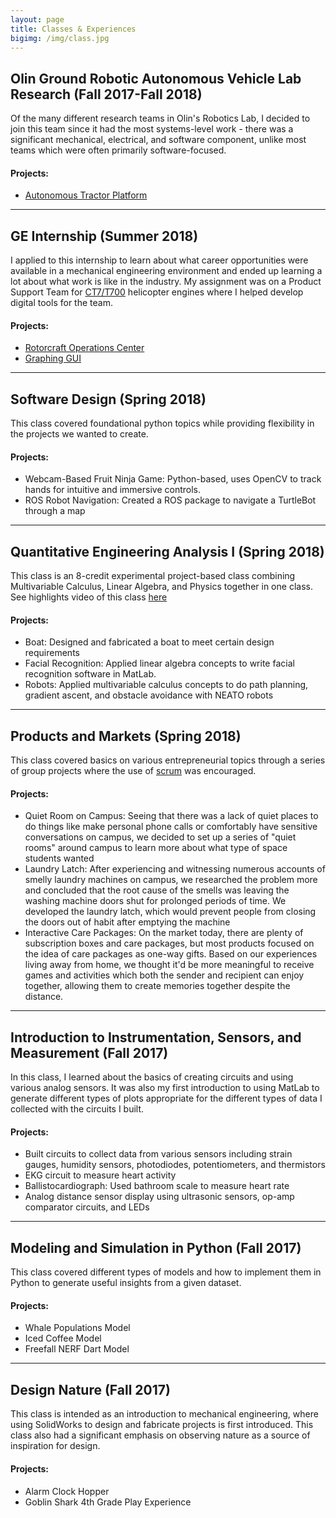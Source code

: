 ```yaml
---
layout: page
title: Classes & Experiences
bigimg: /img/class.jpg
---
```



## Olin Ground Robotic Autonomous Vehicle Lab Research (Fall 2017-Fall 2018)
Of the many different research teams in Olin's Robotics Lab, I decided to join this team since it had the most systems-level work - there was a significant mechanical, electrical, and software component, unlike most teams which were often primarily software-focused.
#### Projects:
- [Autonomous Tractor Platform](https://amyphung.github.io/gravl/)

---

## GE Internship (Summer 2018)
I applied to this internship to learn about what career opportunities were available in a mechanical engineering environment and ended up learning a lot about what work is like in the industry. My assignment was on a Product Support Team for <a href="https://en.wikipedia.org/wiki/General_Electric_T700" target="blank">CT7/T700</a>  helicopter engines where I helped develop digital tools for the team.
#### Projects:
- [Rotorcraft Operations Center](https://amyphung.github.io/roc/ "Rotorcraft Operations Center")
- [Graphing GUI](https://amyphung.github.io/graphing-gui/ "Graphing GUI")

---

## Software Design (Spring 2018)
This class covered foundational python topics while providing flexibility in the projects we wanted to create.
#### Projects:
- Webcam-Based Fruit Ninja Game: Python-based, uses OpenCV to track hands for intuitive and immersive controls.
- ROS Robot Navigation: Created a ROS package to navigate a TurtleBot through a map

---

## Quantitative Engineering Analysis I (Spring 2018)
This class is an 8-credit experimental project-based class combining Multivariable Calculus, Linear Algebra, and Physics together in one class.
See highlights video of this class <a href="https://www.youtube.com/watch?v=MFL4gd2IMm8" target="blank">here</a>
#### Projects:
- Boat: Designed and fabricated a boat to meet certain design requirements
- Facial Recognition: Applied linear algebra concepts to write facial recognition software in MatLab.
- Robots: Applied multivariable calculus concepts to do path planning, gradient ascent, and obstacle avoidance with NEATO robots

---

## Products and Markets (Spring 2018)
This class covered basics on various entrepreneurial topics through a series of group projects where the use of <a href="https://en.wikipedia.org/wiki/Scrum_(software_development)" target="blank">scrum</a> was encouraged.
#### Projects:
- Quiet Room on Campus: Seeing that there was a lack of quiet places to do things like make personal phone calls or comfortably have sensitive conversations on campus, we decided to set up a series of "quiet rooms" around campus to learn more about what type of space students wanted
- Laundry Latch: After experiencing and witnessing numerous accounts of smelly laundry machines on campus, we researched the problem more and concluded that the root cause of the smells was leaving the washing machine doors shut for prolonged periods of time. We developed the laundry latch, which would prevent people from closing the doors out of habit after emptying the machine  
- Interactive Care Packages: On the market today, there are plenty of subscription boxes and care packages, but most products focused on the idea of care packages as one-way gifts. Based on our experiences living away from home, we thought it'd be more meaningful to receive games and activities which both the sender and recipient can enjoy together, allowing them to create memories together despite the distance.

---

## Introduction to Instrumentation, Sensors, and Measurement (Fall 2017)
In this class, I learned about the basics of creating circuits and using various analog sensors. It was also my first introduction to using MatLab to generate different types of plots appropriate for the different types of data I collected with the circuits I built.
#### Projects:
- Built circuits to collect data from various sensors including strain gauges, humidity sensors, photodiodes, potentiometers, and thermistors
- EKG circuit to measure heart activity
-	Ballistocardiograph: Used bathroom scale to measure heart rate
-	Analog distance sensor display using ultrasonic sensors, op-amp comparator circuits, and LEDs

---

## Modeling and Simulation in Python (Fall 2017)
This class covered different types of models and how to implement them in Python to generate useful insights from a given dataset.
#### Projects:
- Whale Populations Model
- Iced Coffee Model
- Freefall NERF Dart Model

---

## Design Nature (Fall 2017)
This class is intended as an introduction to mechanical engineering, where using SolidWorks to design and fabricate projects is first introduced. This class also had a significant emphasis on observing nature as a source of inspiration for design.
#### Projects:
- Alarm Clock Hopper
- Goblin Shark 4th Grade Play Experience
